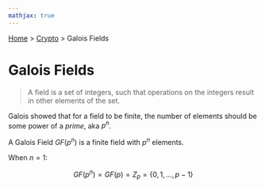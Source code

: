 ```yaml
---
mathjax: true
---
```


[Home](../../../index.md) > [Crypto](./index.md) > Galois Fields

# Galois Fields

> A field is a set of integers, such that operations on the integers result in other elements of the set.

Galois showed that for a field to be finite, the number of elements should be some power of a *prime*, aka $p^n$.

A Galois Field $GF(p^n)$ is a finite field with $p^n$ elements.

When $n=1$:

$$
GF(p^n) = GF(p) = Z_p = \{0,1,...,p-1\}
$$
